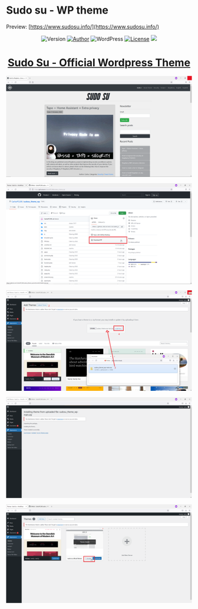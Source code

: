 # Sudo su - WP theme
Preview: [https://www.sudosu.info/](https://www.sudosu.info/)


<p align="center">
<img alt="Version" src="https://img.shields.io/badge/version-1.3-3f51b5.svg?style=flat-square"/>
<a href="https://www.sudosu.info/"><img alt="Author" src="https://img.shields.io/badge/author-Carlos-red.svg?style=flat-square"/></a>
<img alt="WordPress" src="https://img.shields.io/badge/WordPress-5.0%2B-blue.svg?style=flat-square"/>
<a href="https://github.com/yrccondor/mdx/blob/master/LICENSE"><img alt="License" src="https://img.shields.io/badge/license-GPL%20V3.0-orange.svg?style=flat-square"/></a>
<a href="https://app.fossa.io/projects/git%2Bgithub.com%2Fyrccondor%2Fmdx?ref=badge_shield" alt="FOSSA Status"><img src="https://app.fossa.io/api/projects/git%2Bgithub.com%2Fyrccondor%2Fmdx.svg?type=shield"/></a>
</p>

<h1 align="center"><a href="https://www.sudosu.info" target="_blank">Sudo Su - Official Wordpress Theme</a></h1>

![screenshot.png](docs/screenshot.png)

![step1.png](docs/step1.png)

![step2.png](docs/step2.png)

![step3.png](docs/step3.png)

![step4.png](docs/step4.png)
